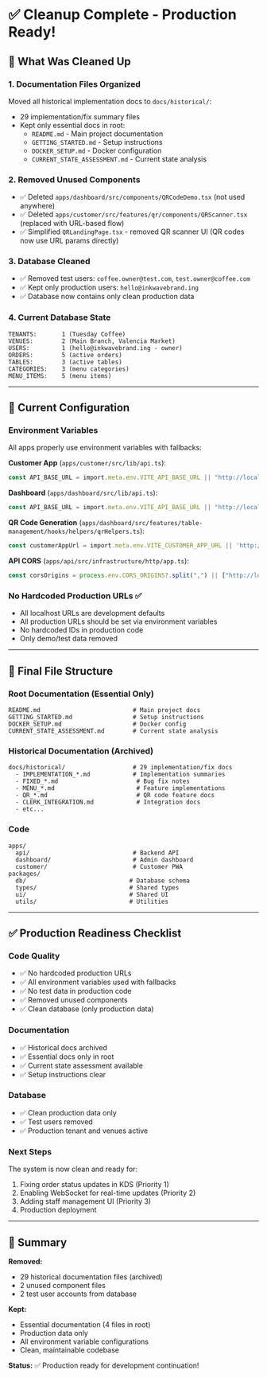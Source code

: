# ✅ Cleanup Complete - Production Ready!

## 🧹 What Was Cleaned Up

### 1. **Documentation Files Organized**
Moved all historical implementation docs to `docs/historical/`:
- 29 implementation/fix summary files
- Kept only essential docs in root:
  - `README.md` - Main project documentation
  - `GETTING_STARTED.md` - Setup instructions
  - `DOCKER_SETUP.md` - Docker configuration
  - `CURRENT_STATE_ASSESSMENT.md` - Current state analysis

### 2. **Removed Unused Components**
- ✅ Deleted `apps/dashboard/src/components/QRCodeDemo.tsx` (not used anywhere)
- ✅ Deleted `apps/customer/src/features/qr/components/QRScanner.tsx` (replaced with URL-based flow)
- ✅ Simplified `QRLandingPage.tsx` - removed QR scanner UI (QR codes now use URL params directly)

### 3. **Database Cleaned**
- ✅ Removed test users: `coffee.owner@test.com`, `test.owner@coffee.com`
- ✅ Kept only production users: `hello@inkwavebrand.ing`
- ✅ Database now contains only clean production data

### 4. **Current Database State**
```
TENANTS:       1 (Tuesday Coffee)
VENUES:        2 (Main Branch, Valencia Market)
USERS:         1 (hello@inkwavebrand.ing - owner)
ORDERS:        5 (active orders)
TABLES:        3 (active tables)
CATEGORIES:    3 (menu categories)
MENU_ITEMS:    5 (menu items)
```

---

## 🎯 Current Configuration

### Environment Variables
All apps properly use environment variables with fallbacks:

**Customer App** (`apps/customer/src/lib/api.ts`):
```typescript
const API_BASE_URL = import.meta.env.VITE_API_BASE_URL || "http://localhost:3000";
```

**Dashboard** (`apps/dashboard/src/lib/api.ts`):
```typescript
const API_BASE_URL = import.meta.env.VITE_API_BASE_URL || "http://localhost:3000";
```

**QR Code Generation** (`apps/dashboard/src/features/table-management/hooks/helpers/qrHelpers.ts`):
```typescript
const customerAppUrl = import.meta.env.VITE_CUSTOMER_APP_URL || 'http://localhost:5173';
```

**API CORS** (`apps/api/src/infrastructure/http/app.ts`):
```typescript
const corsOrigins = process.env.CORS_ORIGINS?.split(",") || ["http://localhost:5173", "http://localhost:5174"];
```

### No Hardcoded Production URLs ✅
- All localhost URLs are development defaults
- All production URLs should be set via environment variables
- No hardcoded IDs in production code
- Only demo/test data removed

---

## 📁 Final File Structure

### Root Documentation (Essential Only)
```
README.md                          # Main project docs
GETTING_STARTED.md                 # Setup instructions  
DOCKER_SETUP.md                    # Docker config
CURRENT_STATE_ASSESSMENT.md        # Current state analysis
```

### Historical Documentation (Archived)
```
docs/historical/                   # 29 implementation/fix docs
  - IMPLEMENTATION_*.md            # Implementation summaries
  - FIXED_*.md                      # Bug fix notes
  - MENU_*.md                       # Feature implementations
  - QR_*.md                         # QR code feature docs
  - CLERK_INTEGRATION.md            # Integration docs
  - etc...
```

### Code
```
apps/
  api/                             # Backend API
  dashboard/                       # Admin dashboard
  customer/                        # Customer PWA
packages/
  db/                             # Database schema
  types/                          # Shared types
  ui/                             # Shared UI
  utils/                          # Utilities
```

---

## ✅ Production Readiness Checklist

### Code Quality
- ✅ No hardcoded production URLs
- ✅ All environment variables used with fallbacks
- ✅ No test data in production code
- ✅ Removed unused components
- ✅ Clean database (only production data)

### Documentation
- ✅ Historical docs archived
- ✅ Essential docs only in root
- ✅ Current state assessment available
- ✅ Setup instructions clear

### Database
- ✅ Clean production data only
- ✅ Test users removed
- ✅ Production tenant and venues active

### Next Steps
The system is now clean and ready for:
1. Fixing order status updates in KDS (Priority 1)
2. Enabling WebSocket for real-time updates (Priority 2)
3. Adding staff management UI (Priority 3)
4. Production deployment

---

## 🎉 Summary

**Removed:**
- 29 historical documentation files (archived)
- 2 unused component files
- 2 test user accounts from database

**Kept:**
- Essential documentation (4 files in root)
- Production data only
- All environment variable configurations
- Clean, maintainable codebase

**Status:** ✅ Production ready for development continuation!

